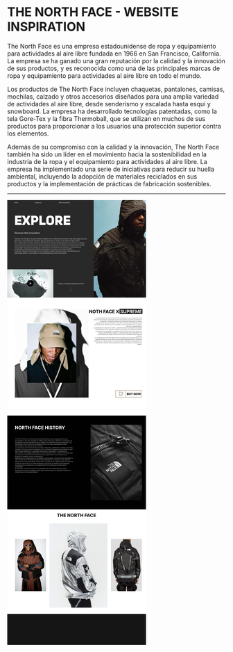 <h1>THE NORTH FACE - WEBSITE INSPIRATION </h1>

<p>The North Face es una empresa estadounidense de ropa y equipamiento para actividades al aire libre fundada en 1966 en San Francisco, California. La empresa se ha ganado una gran reputación por la calidad y la innovación de sus productos, y es reconocida como una de las principales marcas de ropa y equipamiento para actividades al aire libre en todo el mundo.

Los productos de The North Face incluyen chaquetas, pantalones, camisas, mochilas, calzado y otros accesorios diseñados para una amplia variedad de actividades al aire libre, desde senderismo y escalada hasta esquí y snowboard. La empresa ha desarrollado tecnologías patentadas, como la tela Gore-Tex y la fibra Thermoball, que se utilizan en muchos de sus productos para proporcionar a los usuarios una protección superior contra los elementos.

Además de su compromiso con la calidad y la innovación, The North Face también ha sido un líder en el movimiento hacia la sostenibilidad en la industria de la ropa y el equipamiento para actividades al aire libre. La empresa ha implementado una serie de iniciativas para reducir su huella ambiental, incluyendo la adopción de materiales reciclados en sus productos y la implementación de prácticas de fabricación sostenibles.
</p>

<hr>

![Alt Text](source/img/preview.png)